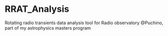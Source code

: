 # RRAT_Analysis
Rotating radio transients data analysis tool for Radio observatory @Puchino, part of my astrophysics masters program
